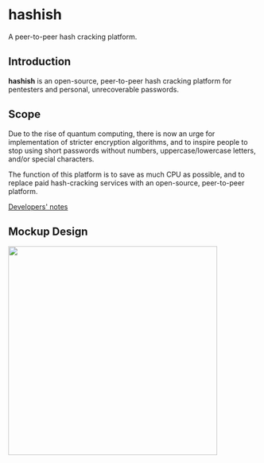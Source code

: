 # hashish

A peer-to-peer hash cracking platform.

## Introduction

**hashish** is an open-source, peer-to-peer hash cracking platform for pentesters and personal, unrecoverable passwords.

## Scope

Due to the rise of quantum computing, there is now an urge for implementation of stricter encryption algorithms, and to inspire people to stop using short passwords without numbers, uppercase/lowercase letters, and/or special characters.

The function of this platform is to save as much CPU as possible, and to replace paid hash-cracking services with an open-source, peer-to-peer platform.

[Developers' notes](https://user-images.githubusercontent.com/29265684/31720630-72ba26f0-b45a-11e7-97ff-249687f7b921.png)

## Mockup Design

<img width='420px' src='https://user-images.githubusercontent.com/29265684/31720630-72ba26f0-b45a-11e7-97ff-249687f7b921.png' />
